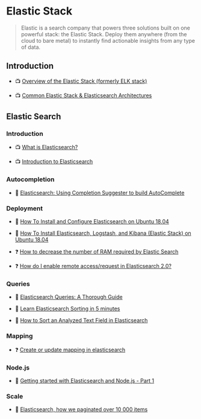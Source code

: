 # Elastic Stack

> Elastic is a search company that powers three solutions built on one powerful stack: the Elastic Stack. Deploy them anywhere (from the cloud to bare metal) to instantly find actionable insights from any type of data.

## Introduction

- 📺 [Overview of the Elastic Stack (formerly ELK stack)](https://www.youtube.com/watch?v=Hqn5p67uev4)

- 📺 [Common Elastic Stack & Elasticsearch Architectures](https://www.youtube.com/watch?v=Yc-G13lEbpc)

## Elastic Search

### Introduction

- 📺 [What is Elasticsearch?](https://www.youtube.com/watch?v=sKnkQSec1U0)

- 📺 [Introduction to Elasticsearch](https://www.youtube.com/watch?v=yZJfsUOHJjg)

### Autocompletion

- 📖 [Elasticsearch: Using Completion Suggester to build AutoComplete](https://medium.com/@taranjeet/elasticsearch-using-completion-suggester-to-build-autocomplete-e9c120cf6d87)

### Deployment

- 📖 [How To Install and Configure Elasticsearch on Ubuntu 18.04](https://www.digitalocean.com/community/tutorials/how-to-install-and-configure-elasticsearch-on-ubuntu-18-04)

- 📖 [How To Install Elasticsearch, Logstash, and Kibana (Elastic Stack) on Ubuntu 18.04](https://www.digitalocean.com/community/tutorials/how-to-install-elasticsearch-logstash-and-kibana-elastic-stack-on-ubuntu-18-04)

- ❓ [How to decrease the number of RAM required by Elastic Search](https://stackoverflow.com/a/58656748/1649372)

- ❓ [How do I enable remote access/request in Elasticsearch 2.0?](https://stackoverflow.com/questions/33696944/how-do-i-enable-remote-access-request-in-elasticsearch-2-0)

### Queries

- 📖 [Elasticsearch Queries: A Thorough Guide](https://logz.io/blog/elasticsearch-queries/)

- 📖 [Learn Elasticsearch Sorting in 5 minutes](https://medium.appbase.io/sort-elasticsearch-a-tutorial-on-sorting-with-elasticsearch-762b6c02557f)

- 📖 [How to Sort an Analyzed Text Field in Elasticsearch](https://kb.objectrocket.com/elasticsearch/how-to-sort-an-analyzed-text-field-in-elasticsearch)

### Mapping

- ❓ [Create or update mapping in elasticsearch](https://stackoverflow.com/a/25471930/1649372)

### Node.js

- 📖 [Getting started with Elasticsearch and Node.js - Part 1](https://www.compose.com/articles/getting-started-with-elasticsearch-and-node/)

### Scale

- 📖 [Elasticsearch, how we paginated over 10 000 items](https://medium.com/@Benoit_Travers/elasticsearch-how-we-paginated-over-10-000-items-11198af5018c)
